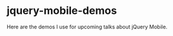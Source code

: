 jquery-mobile-demos
===================

Here are the demos I use for upcoming talks about jQuery Mobile.